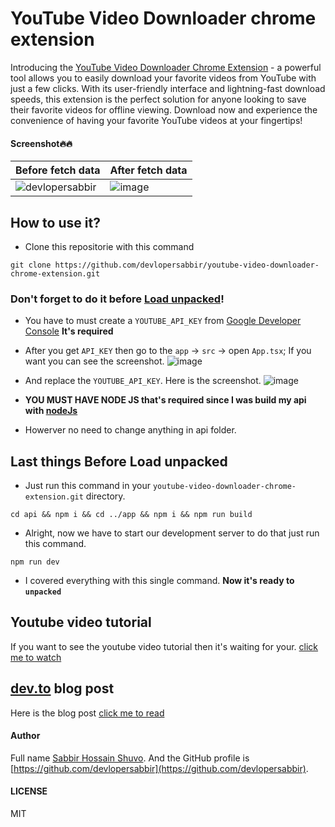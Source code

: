 # YouTube Video Downloader chrome extension

Introducing the [YouTube Video Downloader Chrome Extension](https://github.com/devlopersabbir/youtube-video-downloader-chrome-extension) - a powerful tool allows you to easily download your favorite videos from YouTube with just a few clicks. With its user-friendly interface and lightning-fast download speeds, this extension is the perfect solution for anyone looking to save their favorite videos for offline viewing. Download now and experience the convenience of having your favorite YouTube videos at your fingertips!

#### Screenshot🔥🔥

|Before fetch data | After fetch data|
| -------- | -------- |
![devlopersabbir](https://github.com/devlopersabbir/youtube-video-downloader-chrome-extension/assets/82939905/d695110a-42e8-444a-8d15-4988afbea76f) | ![image](https://github.com/devlopersabbir/youtube-video-downloader-chrome-extension/assets/82939905/6c5aa51a-11a1-4b70-a586-708f0242d0c6)


## How to use it?

- Clone this repositorie with this command
```console
git clone https://github.com/devlopersabbir/youtube-video-downloader-chrome-extension.git
```

### Don't forget to do it before [Load unpacked](brave://extensions/)!
- You have to must create a `YOUTUBE_API_KEY` from [Google Developer Console](https://console.cloud.google.com) <strong>It's required</strong>
- After you get `API_KEY` then go to the `app` -> `src` -> open `App.tsx`; If you want you can see the screenshot.
![image](https://github.com/devlopersabbir/youtube-video-downloader-chrome-extension/assets/82939905/50cad879-c8ae-40ca-97ec-7004290cd2bd)

- And replace the `YOUTUBE_API_KEY`. Here is the screenshot.
![image](https://github.com/devlopersabbir/youtube-video-downloader-chrome-extension/assets/82939905/2e274461-9243-4ea4-bf15-7fa603300bcf)
- <strong>YOU MUST HAVE NODE JS that's required since I was build my api with [nodeJs](https://nodejs.org/en)</strong>
- Howerver no need to change anything in api folder.
## Last things Before Load unpacked
- Just run this command in your `youtube-video-downloader-chrome-extension.git` directory.
```console
cd api && npm i && cd ../app && npm i && npm run build
```
- Alright, now we have to start our development server to do that just run this command.
```console
npm run dev
```
- I covered everything with this single command.
<strong>Now it's ready to `unpacked`</strong>

## Youtube video tutorial
If you  want to see the youtube video tutorial then it's waiting for your. [click me to watch](https://youtu.be/c/stsabbir)

## [dev.to](https://dev.to) blog post
Here is the blog post [click me to read](https://dev.to/devlopersabbir)

#### Author

Full name [Sabbir Hossain Shuvo](https://www.showwcase.com/devlopersabbir). And the GitHub profile is [https://github.com/devlopersabbir](https://github.com/devlopersabbir).

#### LICENSE

MIT
